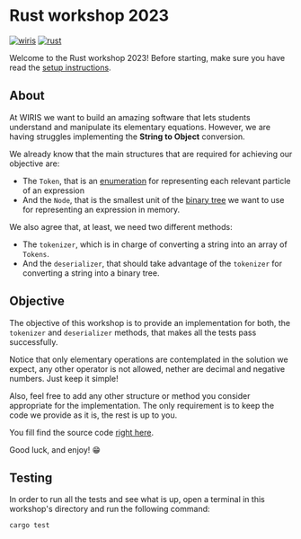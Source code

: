 # Rust workshop 2023

[![wiris](https://custom-icon-badges.demolab.com/badge/Powered_by_the_WIRIS_team-red.svg?logo=heart&logoColor=white)](https://www.wiris.com/es/) [![rust](https://img.shields.io/badge/Rust-v1.68.0-orange.svg)](https://www.rust-lang.org/tools/install)

Welcome to the Rust workshop 2023! Before starting, make sure you have read the [setup instructions](../README.md).

## About

At WIRIS we want to build an amazing software that lets students understand and manipulate its elementary equations. However, we are having struggles implementing the __String to Object__ conversion.

We already know that the main structures that are required for achieving our objective are:

- The `Token`, that is an [enumeration](https://doc.rust-lang.org/book/ch06-01-defining-an-enum.html) for representing each relevant particle of an expression
- And the `Node`, that is the smallest unit of the [binary tree](https://en.wikipedia.org/wiki/Binary_tree) we want to use for representing an expression in memory.  

We also agree that, at least, we need two different methods:

- The `tokenizer`, which is in charge of converting a string into an array of `Tokens`.
- And the `deserializer`, that should take advantage of the `tokenizer` for converting a string into a binary tree.

## Objective

The objective of this workshop is to provide an implementation for both, the `tokenizer` and `deserializer` methods, that makes all the tests pass successfully.

Notice that only elementary operations are contemplated in the solution we expect, any other operator is not allowed, nether are decimal and negative numbers. Just keep it simple!

Also, feel free to add any other structure or method you consider appropriate for the implementation. The only requirement is to keep the code we provide as it is, the rest is up to you.

You fill find the source code [right here](./src/lib.rs).

Good luck, and enjoy! 😁

## Testing

In order to run all the tests and see what is up, open a terminal in this workshop's directory and run the following command:

``` bash
cargo test
```
